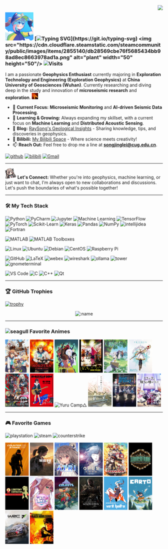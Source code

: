 <img align="right" src="https://github-readme-stats.vercel.app/api?username=RaySong513&show_icons=true&theme=radical&hide_title=true" />

### <img src="pic/sticker/Swift_Spring_Delivery_Avatar.gif" alt="Swift Spring Delivery - Avatar" width="90" height="90"/> [![Typing SVG](https://readme-typing-svg.demolab.com?font=Lucida+Sans&duration=2000&pause=3000&color=C785DD&vCenter=true&width=200&height=40&lines=Hey+there%2C+I'm+Ray!)](https://git.io/typing-svg) <img src="https://cdn.cloudflare.steamstatic.com/steamcommunity/public/images/items/2855140/db28569cbe76f5685434bb98ad8ec8663978ad1a.png" alt="plant" width="50" height="50"/> ![Visits](https://komarev.com/ghpvc/?username=RaySong513&label=Visits&style=for-the-badge&color=blueviolet) 

<!--<img src="pic/sticker/Swift_Spring_Delivery_Avatar.gif" alt="Swift Spring Delivery - Avatar" width="80" height="80"/>-->

I am a passionate **Geophysics Enthusiast** currently majoring in **Exploration Technology and Engineering (Exploration Geophysics)** at **China University of Geosciences (Wuhan)**. Currently researching and diving deep in the study and innovation of **microseismic research** and **exploration**.
<img src="pic/icon/howl.gif" alt="howl" width="20" height="20"/>


- 🔭 **Current Focus:** **Microseismic Monitoring** and **AI-driven Seismic Data Processing**.
- 🌱 **Learning & Growing:** Always expanding my skillset, with a current focus on **Machine Learning** and **Distributed Acoustic Sensing**.
- 📝 **Blog:** [RaySong's Geological Insights](https://www.RaySong513.github.io) - Sharing knowledge, tips, and discoveries in geophysics.
- 🎥 **Bilibili:** [My Bilibili Space](https://space.bilibili.com/27228095) - Where science meets creativity!
- 📫 **Reach Out:** Feel free to drop me a line at **songjinglei@cug.edu.cn**.

[![github](https://img.shields.io/badge/github-12100E.svg?&style=for-the-badge&logo=github&logoColor=white)](https://github.com/RaySong513)
[![bilibili](https://img.shields.io/badge/bilibili-00A1D6.svg?&style=for-the-badge&logo=bilibili&logoColor=white)](https://space.bilibili.com/27228095)
[![Gmail](https://img.shields.io/badge/mail-EA4335.svg?&style=for-the-badge&logo=Gmail&logoColor=white)](songjinglei@cug.edu.cn)

---

<img src="pic/icon/ATRI_attention.png" alt="ATRI_attention" width="35" height="35"/> **Let's Connect:** Whether you're into geophysics, machine learning, or just want to chat, I'm always open to new collaborations and discussions. Let's push the boundaries of what's possible together!

---

### 🛠️ My Tech Stack
![Python](https://img.shields.io/badge/Python-3776AB?style=for-the-badge&logo=python&logoColor=white)
![PyCharm](https://img.shields.io/badge/PyCharm-000000?style=for-the-badge&logo=pycharm&logoColor=white)
![Jupyter](https://img.shields.io/badge/Jupyter-F37626?style=for-the-badge&logo=jupyter&logoColor=white)
![Machine Learning](https://img.shields.io/badge/Machine%20Learning-00C853?style=for-the-badge&logo=tensorflow&logoColor=white)
![TensorFlow](https://img.shields.io/badge/TensorFlow-FF6F00?style=for-the-badge&logo=tensorflow&logoColor=white)
![PyTorch](https://img.shields.io/badge/PyTorch-EE4C2C?style=for-the-badge&logo=pytorch&logoColor=white)
![Scikit-Learn](https://img.shields.io/badge/Scikit--Learn-F7931E?style=for-the-badge&logo=scikit-learn&logoColor=white)
![Keras](https://img.shields.io/badge/Keras-D00000?style=for-the-badge&logo=keras&logoColor=white)
![Pandas](https://img.shields.io/badge/Pandas-150458?style=for-the-badge&logo=pandas&logoColor=white)
![NumPy](https://img.shields.io/badge/NumPy-013243?style=for-the-badge&logo=numpy&logoColor=white)
![intellijidea](https://img.shields.io/badge/intellijidea-000000?style=for-the-badge&logo=intellijidea&logoColor=white)
![Fortran](https://img.shields.io/badge/Fortran-734F96?style=for-the-badge&logo=fortran&logoColor=white)

![MATLAB](https://img.shields.io/badge/MATLAB-0076A8?style=for-the-badge&logo=mathworks&logoColor=white)
![MATLAB Toolboxes](https://img.shields.io/badge/MATLAB%20Toolboxes-0076A8?style=for-the-badge&logo=mathworks&logoColor=white)

![Linux](https://img.shields.io/badge/Linux-FCC624?style=for-the-badge&logo=linux&logoColor=black)
![Ubuntu](https://img.shields.io/badge/Ubuntu-E95420?style=for-the-badge&logo=ubuntu&logoColor=white)
![Debian](https://img.shields.io/badge/Debian-A81D33?style=for-the-badge&logo=debian&logoColor=white)
![CentOS](https://img.shields.io/badge/CentOS-262577?style=for-the-badge&logo=centos&logoColor=white)
![Raspberry Pi](https://img.shields.io/badge/Raspberry%20Pi-A22846?style=for-the-badge&logo=raspberry-pi&logoColor=white)

![GitHub](https://img.shields.io/badge/GitHub-181717?style=for-the-badge&logo=github&logoColor=white)
![LaTeX](https://img.shields.io/badge/LaTeX-008080?style=for-the-badge&logo=latex&logoColor=white)
![webex](https://img.shields.io/badge/webex-000000?style=for-the-badge&logo=webex&logoColor=white)
![wireshark](https://img.shields.io/badge/wireshark-1679A7?style=for-the-badge&logo=wireshark&logoColor=white)
![ollama](https://img.shields.io/badge/ollama-000000?style=for-the-badge&logo=ollama&logoColor=white)
![tower](https://img.shields.io/badge/tower-00CAF4?style=for-the-badge&logo=tower&logoColor=white)
![gnometerminal](https://img.shields.io/badge/gnometerminal-241F31?style=for-the-badge&logo=gnometerminal&logoColor=white)

![VS Code](https://img.shields.io/badge/VS%20Code-007ACC?style=for-the-badge&logo=visual-studio-code&logoColor=white)
![C](https://img.shields.io/badge/C-A8B9CC?style=for-the-badge&logo=c&logoColor=white)
![C++](https://img.shields.io/badge/C++-00599C?style=for-the-badge&logo=cpp&logoColor=white)
![Qt](https://img.shields.io/badge/Qt-41CD52?style=for-the-badge&logo=qt&logoColor=white)

---

### 🏆 GitHub Trophies
[![trophy](https://github-profile-trophy.vercel.app/?username=RaySong513&theme=gruvbox)](https://github.com/ryo-ma/github-profile-trophy)
<!--https://github-profile-trophy.vercel.app/?username=RaySong513&theme=onedark-->
<!--https://github-profile-trophy.vercel.app/?username=ryo-ma&theme=buddhism-->
<!--https://github-profile-trophy.vercel.app/?username=ryo-ma&theme=juicyfresh-->
<!--https://github-profile-trophy.vercel.app/?username=ryo-ma&theme=gruvbox-->

<div align="center">
  <img src="https://count.getloli.com/get/@RaySong513.github.readme?theme=gelbooru" alt=":name" />
</div>

---

### <img src="https://cdn.cloudflare.steamstatic.com/steamcommunity/public/images/items/2861690/331c169b60c65641bffbfb9e3bc8ee4ddadaa7c6.png" alt="seagull" width="30" height="30"/> **Favorite Animes**
<p align="left">
  <img src="pic/Anime/Shikanoko_Nokonoko_Koshitantan.jpg" alt="Shikanoko Nokonoko Koshitantan" width="75" height="106">
  <img src="pic/Anime/My_Deer_Friend_Nokotan.jpg" alt="My Deer Friend Nokotan" width="75" height="106">
  <img src="pic/Anime/Cyberpunk_Edgerunners.jpg" alt="Cyberpunk: Edgerunners" width="75" height="106">
  <img src="pic/Anime/Bocchi_the_Rock.jpg" alt="Bocchi the Rock!" width="75" height="106">
  <img src="pic/Anime/Sousou_no_Frieren.jpg" alt="Sousou no Frieren" width="75" height="106">
  <img src="pic/Anime/Frieren_Beyond_Journey's_End.jpg" alt="Frieren: Beyond Journey's End" width="75" height="106">
  <img src="pic/Anime/Girls_Band_Cry.jpg" alt="Girls Band Cry" width="75" height="106">
  <img src="pic/Anime/Girls_Band_Cry_nina.jpg" alt="Girls Band Cry nina" width="75" height="106">
  <img src="pic/Anime/Yuru_Camp△.jpg" alt="Yuru Camp△" width="75" height="106">
  <img src="pic/Anime/Kimi_no_Suizou_wo_Tabetai.jpg" alt="Kimi no Suizou wo Tabetai" width="75" height="106">
  <img src="pic/Anime/MyGO.jpg" alt="MyGO" width="75" height="106">
  <img src="pic/Anime/RockisLady'sModesty.jpg" alt="RockisLady'sModesty" width="75" height="106">
</p>

---

### 🎮 **Favorite Games**
![playstation](https://img.shields.io/badge/playstation-0070D1?style=for-the-badge&logo=playstation&logoColor=white)
![steam](https://img.shields.io/badge/steam-000000?style=for-the-badge&logo=steam&logoColor=white)
![counterstrike](https://img.shields.io/badge/counterstrike-F47C00?style=for-the-badge&logo=counterstrike&logoColor=white)

<p align="left">
  <img src="pic/Game/CS2.jpg" alt="CS2" width="75" height="106">
  <img src="pic/Game/The%20Last%20of%20Us.jpg" alt="The Last of Us" width="75" height="106">
  <img src="pic/Game/ATRI.jpg" alt="ATRI" width="75" height="106">
  <img src="pic/Game/OPUS.jpg" alt="OPUS" width="75" height="106">
  <img src="pic/Game/Maitetsu-Last%20Run!!.jpg" alt="Maitetsu-Last%20Run!!" width="75" height="106">
  <img src="pic/Game/LibraryOfRuina.jpg" alt="LibraryOfRuina" width="75" height="106">
  <img src="pic/Game/LobotomyCorporation.jpg" alt="LobotomyCorporation" width="75" height="106">
  <img src="pic/Game/DokiDokiLiteratureClubPlus!.jpg" alt="DokiDokiLiteratureClubPlus!" width="75" height="106">
  <img src="pic/Game/Celeste.jpg" alt="Celeste" width="75" height="106">
  <img src="pic/Game/BlackMyth-Wukong.jpg" alt="BlackMyth-Wukong" width="75" height="106">
  <img src="pic/Game/VA-11Hall-A.jpg" alt="VA-11Hall-A" width="75" height="106">
  <img src="pic/Game/CARTO.jpg" alt="CARTO" width="75" height="106">
  <img src="pic/Game/WRC7.jpg" alt="WRC7" width="75" height="106">
  <img src="pic/Game/DeltaForce-BlackHawkDown.jpg" alt="DeltaForce-BlackHawkDown" width="75" height="106">
</p>